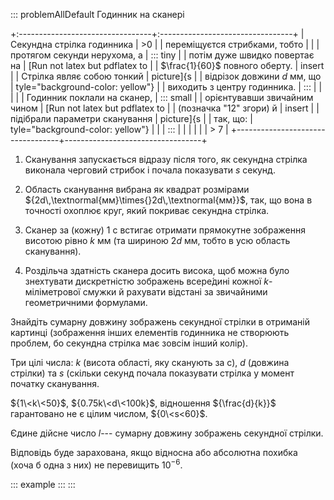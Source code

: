 ::: problemAllDefault
Годинник на сканері

+:---------------------------------+:---------------------------------+
| Секундна стрілка годинника       | \>0                              |
| переміщуєтся стрибками, тобто    |                                  |
| протягом секунди нерухома, а     | ::: tiny                         |
| потім дуже швидко повертає на    | [Run not latex but pdflatex to   |
| $\frac{1}{60}$ повного оберту.   | insert                           |
| Стрілка являє собою тонкий       | picture]{s                       |
| відрізок довжини $d$ мм, що      | tyle="background-color: yellow"} |
| виходить з центру годинника.     | :::                              |
|                                  |                                  |
| Годинник поклали на сканер,      | ::: small                        |
| орієнтувавши звичайним чином     | [Run not latex but pdflatex to   |
| (позначка "12" згори) й          | insert                           |
| підібрали параметри сканування   | picture]{s                       |
| так, що:                         | tyle="background-color: yellow"} |
|                                  | :::                              |
|                                  |                                  |
|                                  | \> 7                             |
+----------------------------------+----------------------------------+

1.  Сканування запускається відразу після того, як секундна стрілка
    виконала черговий стрибок і почала показувати $s$ секунд.

2.  Область сканування вибрана як квадрат розмірами
    ${2d\,\textnormal{мм}\times{}2d\,\textnormal{мм}}$, так, що вона в
    точності охоплює круг, який покриває секундна стрілка.

3.  Сканер за (кожну) 1 с встигає отримати прямокутне зображення висотою
    рівно $k$ мм (та шириною $2d$ мм, тобто в усю область сканування).

4.  Роздільча здатність сканера досить висока, щоб можна було знехтувати
    дискретністю зображень всере́дині кожної $k$-міліметрової смужки й
    рахувати відстані за звичайними геометричними формулами.

Знайдіть сумарну довжину зображень секундної стрілки в отриманій
картинці (зображення інших елементів годинника не створюють проблем, бо
секундна стрілка має зовсім інший колір).

Три цілі числа: $k$ (висота області, яку сканують за с), $d$ (довжина
стрілки) та $s$ (скільки секунд почала показувати стрілка у момент
початку сканування.

${1\<k\<50}$, ${0.75k\<d\<100k}$, відношення ${\frac{d}{k}}$ гарантовано
не є цілим числом, ${0\<s<60}$.

Єдине дійсне число $l$--- сумарну довжину зображень секундної стрілки.

Відповідь буде зарахована, якщо відносна або абсолютна похибка (хоча б
одна з них) не перевищить $10^{-6}$.

::: example
:::
:::

